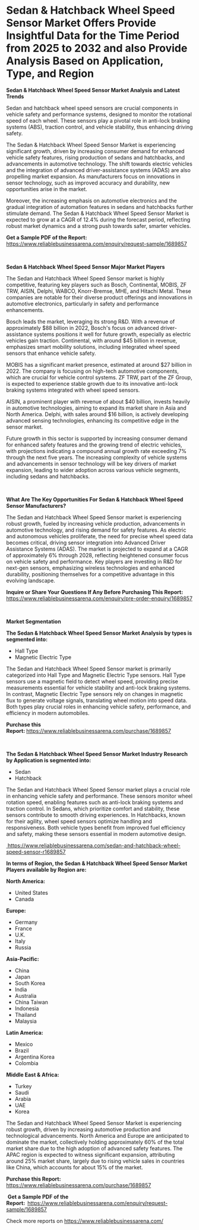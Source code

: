 <p><h1>Sedan & Hatchback Wheel Speed Sensor Market Offers Provide Insightful Data for the Time Period from 2025 to 2032 and also Provide Analysis Based on Application, Type, and Region</h1></p><p><strong>Sedan & Hatchback Wheel Speed Sensor Market Analysis and Latest Trends</strong></p>
<p><p>Sedan and hatchback wheel speed sensors are crucial components in vehicle safety and performance systems, designed to monitor the rotational speed of each wheel. These sensors play a pivotal role in anti-lock braking systems (ABS), traction control, and vehicle stability, thus enhancing driving safety. </p><p>The Sedan & Hatchback Wheel Speed Sensor Market is experiencing significant growth, driven by increasing consumer demand for enhanced vehicle safety features, rising production of sedans and hatchbacks, and advancements in automotive technology. The shift towards electric vehicles and the integration of advanced driver-assistance systems (ADAS) are also propelling market expansion. As manufacturers focus on innovations in sensor technology, such as improved accuracy and durability, new opportunities arise in the market. </p><p>Moreover, the increasing emphasis on automotive electronics and the gradual integration of automation features in sedans and hatchbacks further stimulate demand. The Sedan & Hatchback Wheel Speed Sensor Market is expected to grow at a CAGR of 12.4% during the forecast period, reflecting robust market dynamics and a strong push towards safer, smarter vehicles.</p></p>
<p><strong>Get a Sample PDF of the Report:&nbsp;</strong> <a href="https://www.reliablebusinessarena.com/enquiry/request-sample/1689857?utm_campaign=1891&utm_medium=2&utm_source=Github&utm_content=ia&utm_term=07012025&utm_id=sedan-hatchback-wheel-speed-sensor">https://www.reliablebusinessarena.com/enquiry/request-sample/1689857</a></p>
<p>&nbsp;</p>
<p><strong>Sedan & Hatchback Wheel Speed Sensor Major Market Players</strong></p>
<p><p>The Sedan and Hatchback Wheel Speed Sensor market is highly competitive, featuring key players such as Bosch, Continental, MOBIS, ZF TRW, AISIN, Delphi, WABCO, Knorr-Bremse, MHE, and Hitachi Metal. These companies are notable for their diverse product offerings and innovations in automotive electronics, particularly in safety and performance enhancements.</p><p>Bosch leads the market, leveraging its strong R&D. With a revenue of approximately $88 billion in 2022, Bosch's focus on advanced driver-assistance systems positions it well for future growth, especially as electric vehicles gain traction. Continental, with around $45 billion in revenue, emphasizes smart mobility solutions, including integrated wheel speed sensors that enhance vehicle safety. </p><p>MOBIS has a significant market presence, estimated at around $27 billion in 2022. The company is focusing on high-tech automotive components, which are crucial for vehicle control systems. ZF TRW, part of the ZF Group, is expected to experience stable growth due to its innovative anti-lock braking systems integrated with wheel speed sensors.</p><p>AISIN, a prominent player with revenue of about $40 billion, invests heavily in automotive technologies, aiming to expand its market share in Asia and North America. Delphi, with sales around $16 billion, is actively developing advanced sensing technologies, enhancing its competitive edge in the sensor market.</p><p>Future growth in this sector is supported by increasing consumer demand for enhanced safety features and the growing trend of electric vehicles, with projections indicating a compound annual growth rate exceeding 7% through the next five years. The increasing complexity of vehicle systems and advancements in sensor technology will be key drivers of market expansion, leading to wider adoption across various vehicle segments, including sedans and hatchbacks.</p></p>
<p>&nbsp;</p>
<p><strong>What Are The Key Opportunities For Sedan & Hatchback Wheel Speed Sensor Manufacturers?</strong></p>
<p><p>The Sedan and Hatchback Wheel Speed Sensor market is experiencing robust growth, fueled by increasing vehicle production, advancements in automotive technology, and rising demand for safety features. As electric and autonomous vehicles proliferate, the need for precise wheel speed data becomes critical, driving sensor integration into Advanced Driver Assistance Systems (ADAS). The market is projected to expand at a CAGR of approximately 6% through 2028, reflecting heightened consumer focus on vehicle safety and performance. Key players are investing in R&D for next-gen sensors, emphasizing wireless technologies and enhanced durability, positioning themselves for a competitive advantage in this evolving landscape.</p></p>
<p><strong>Inquire or Share Your Questions If Any Before Purchasing This Report:</strong> <a href="https://www.reliablebusinessarena.com/enquiry/pre-order-enquiry/1689857?utm_campaign=1891&utm_medium=2&utm_source=Github&utm_content=ia&utm_term=07012025&utm_id=sedan-hatchback-wheel-speed-sensor">https://www.reliablebusinessarena.com/enquiry/pre-order-enquiry/1689857</a></p>
<p>&nbsp;</p>
<p><strong>Market Segmentation</strong></p>
<p><strong>The Sedan & Hatchback Wheel Speed Sensor Market Analysis by types is segmented into:</strong></p>
<p><ul><li>Hall Type</li><li>Magnetic Electric Type</li></ul></p>
<p><p>The Sedan and Hatchback Wheel Speed Sensor market is primarily categorized into Hall Type and Magnetic Electric Type sensors. Hall Type sensors use a magnetic field to detect wheel speed, providing precise measurements essential for vehicle stability and anti-lock braking systems. In contrast, Magnetic Electric Type sensors rely on changes in magnetic flux to generate voltage signals, translating wheel motion into speed data. Both types play crucial roles in enhancing vehicle safety, performance, and efficiency in modern automobiles.</p></p>
<p><strong>Purchase this Report:&nbsp;</strong><a href="https://www.reliablebusinessarena.com/purchase/1689857?utm_campaign=1891&utm_medium=2&utm_source=Github&utm_content=ia&utm_term=07012025&utm_id=sedan-hatchback-wheel-speed-sensor">https://www.reliablebusinessarena.com/purchase/1689857</a></p>
<p>&nbsp;</p>
<p><strong>The Sedan & Hatchback Wheel Speed Sensor Market Industry Research by Application is segmented into:</strong></p>
<p><ul><li>Sedan</li><li>Hatchback</li></ul></p>
<p><p>The Sedan and Hatchback Wheel Speed Sensor market plays a crucial role in enhancing vehicle safety and performance. These sensors monitor wheel rotation speed, enabling features such as anti-lock braking systems and traction control. In Sedans, which prioritize comfort and stability, these sensors contribute to smooth driving experiences. In Hatchbacks, known for their agility, wheel speed sensors optimize handling and responsiveness. Both vehicle types benefit from improved fuel efficiency and safety, making these sensors essential in modern automotive design.</p></p>
<p><a href="https://www.reliablebusinessarena.com/sedan-and-hatchback-wheel-speed-sensor-r1689857?utm_campaign=1891&utm_medium=2&utm_source=Github&utm_content=ia&utm_term=07012025&utm_id=sedan-hatchback-wheel-speed-sensor">&nbsp;https://www.reliablebusinessarena.com/sedan-and-hatchback-wheel-speed-sensor-r1689857</a></p>
<p><strong>In terms of Region, the Sedan & Hatchback Wheel Speed Sensor Market Players available by Region are:</strong></p>
<p>
    <p> <strong> North America: </strong>
        <ul>
            <li>United States</li>
            <li>Canada</li>
        </ul>
        </p> 
    <p> <strong> Europe: </strong>
        <ul>
            <li>Germany</li>
            <li>France</li>
            <li>U.K.</li>
            <li>Italy</li>
            <li>Russia</li>
        </ul>
        </p> 
    <p> <strong> Asia-Pacific: </strong>
        <ul>
            <li>China</li>
            <li>Japan</li>
            <li>South Korea</li>
            <li>India</li>
            <li>Australia</li>
            <li>China Taiwan</li>
            <li>Indonesia</li>
            <li>Thailand</li>
            <li>Malaysia</li>
        </ul>
        </p> 
    <p> <strong> Latin America: </strong>
        <ul>
            <li>Mexico</li>
            <li>Brazil</li>
            <li>Argentina Korea</li>
            <li>Colombia</li>
        </ul>
        </p> 
    <p> <strong> Middle East & Africa: </strong>
        <ul>
            <li>Turkey</li>
            <li>Saudi</li>
            <li>Arabia</li>
            <li>UAE</li>
            <li>Korea</li>
        </ul>
    </p>
    </p>
<p><p>The Sedan and Hatchback Wheel Speed Sensor Market is experiencing robust growth, driven by increasing automotive production and technological advancements. North America and Europe are anticipated to dominate the market, collectively holding approximately 60% of the total market share due to the high adoption of advanced safety features. The APAC region is expected to witness significant expansion, attributing around 25% market share, largely due to rising vehicle sales in countries like China, which accounts for about 15% of the market.</p></p>
<p><strong>Purchase this Report: </strong><a href="https://www.reliablebusinessarena.com/purchase/1689857?utm_campaign=1891&utm_medium=2&utm_source=Github&utm_content=ia&utm_term=07012025&utm_id=sedan-hatchback-wheel-speed-sensor">https://www.reliablebusinessarena.com/purchase/1689857</a></p>
<p>&nbsp;<strong>Get a Sample PDF of the Report:&nbsp;&nbsp;</strong><a href="https://www.reliablebusinessarena.com/enquiry/request-sample/1689857?utm_campaign=1891&utm_medium=2&utm_source=Github&utm_content=ia&utm_term=07012025&utm_id=sedan-hatchback-wheel-speed-sensor">https://www.reliablebusinessarena.com/enquiry/request-sample/1689857</a></p>
<p><strong></strong></p>
<p>Check more reports on <a href="https://www.reliablebusinessarena.com/?utm_campaign=1891&utm_medium=2&utm_source=Github&utm_content=ia&utm_term=07012025&utm_id=sedan-hatchback-wheel-speed-sensor">https://www.reliablebusinessarena.com/</a></p>